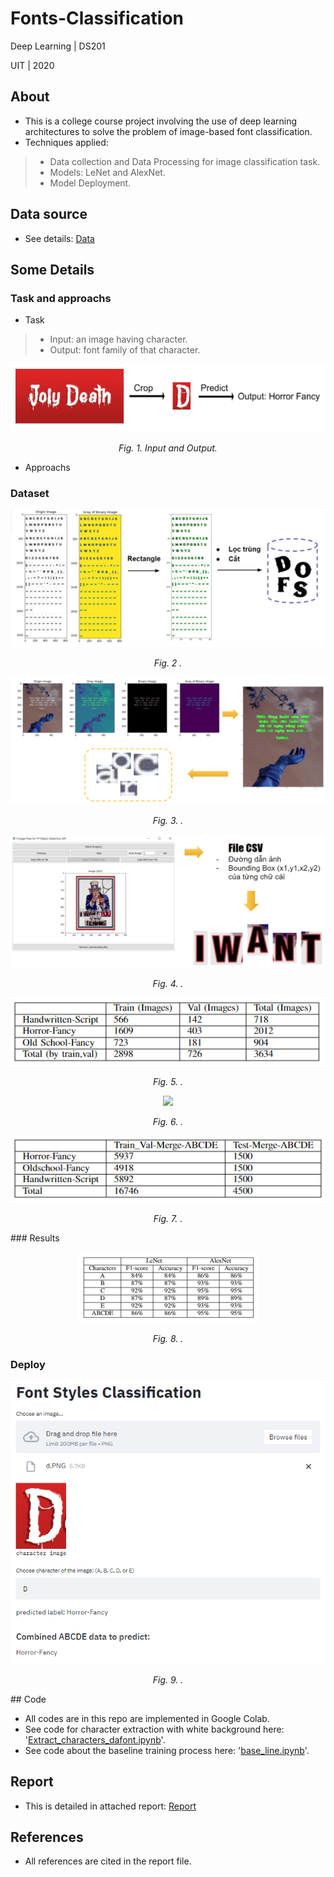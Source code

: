 # Fonts-Classification

Deep Learning | DS201

UIT | 2020

## About

* This is a college course project involving the use of deep learning architectures to solve the problem of image-based font classification.
* Techniques applied:
> * Data collection and Data Processing for image classification task.
> * Models: LeNet and AlexNet.
> * Model Deployment.

## Data source

* See details: <a href="https://github.com/hanhdthds/Fonts-Classification/tree/main/Data" target="_blank">Data</a>
## Some Details 

### Task and approachs 
* Task
> * Input: an image having character.
> * Output: font family of that character. 
<p align="center"><img src="https://github.com/hanhdthds/Fonts-Classification/blob/e31625830504711d2154f7def0ee3c4378954eb9/Image_Font_Project/Input_output.PNG" ></p>
<p align="center"><i>Fig. 1. Input and Output.</i></p>

* Approachs

### Dataset
<p align="center"><img src="https://github.com/hanhdthds/Fonts-Classification/blob/1771d085a61b49caa3d56015f85edd2bd0f38ad6/Image_Font_Project/Detect_white_background.png" ></p>
<p align="center"><i>Fig. 2 .</i></p>

<p align="center"><img src="https://github.com/hanhdthds/Fonts-Classification/blob/1771d085a61b49caa3d56015f85edd2bd0f38ad6/Image_Font_Project/Detect_simple_background.png" width="1000"></p>
<p align="center"><i>Fig. 3. .</i></p>

<p align="center"><img src="https://github.com/hanhdthds/Fonts-Classification/blob/1771d085a61b49caa3d56015f85edd2bd0f38ad6/Image_Font_Project/Detect_complicated_background.png" width="1000"></p>
<p align="center"><i>Fig. 4. .</i></p>

<p align="center"><img src="https://github.com/hanhdthds/Fonts-Classification/blob/c7257a4e71d3126d3796b315db7a44b38542ff95/Image_Font_Project/DATASET1.PNG" ></p>
<p align="center"><i>Fig. 5. .</i></p>

<p align="center"><img src="https://github.com/hanhdthds/Fonts-Classification/blob/c7257a4e71d3126d3796b315db7a44b38542ff95/Image_Font_Project/DATASET2.PNG.png" ></p>
<p align="center"><i>Fig. 6. .</i></p>

<p align="center"><img src="https://github.com/hanhdthds/Fonts-Classification/blob/c7257a4e71d3126d3796b315db7a44b38542ff95/Image_Font_Project/DATASET3.PNG" ></p>
<p align="center"><i>Fig. 7. .</i></p>
### Results
<p align="center"><img src="https://github.com/hanhdthds/Fonts-Classification/blob/1771d085a61b49caa3d56015f85edd2bd0f38ad6/Image_Font_Project/Result.png"></p>
<p align="center"><i>Fig. 8. .</i></p>

### Deploy
<p align="center"><img src="https://github.com/hanhdthds/Fonts-Classification/blob/e31625830504711d2154f7def0ee3c4378954eb9/Image_Font_Project/deloyyy.PNG"></p>
<p align="center"><i>Fig. 9. .</i></p>
## Code

* All codes are in this repo are implemented in Google Colab.
* See code for character extraction with white background here: '<a href="https://github.com/hanhdthds/Fonts-Classification/blob/02785f293b2dd5dcb7ab833ea14347f7a04703e0/Extract_characters_dafont.ipynb" target="_blank">Extract_characters_dafont.ipynb</a>'.
* See code about the baseline training process here: '<a href="https://github.com/hanhdthds/Fonts-Classification/blob/02785f293b2dd5dcb7ab833ea14347f7a04703e0/base_line.ipynb" target="_blank">base_line.ipynb</a>'.

## Report

* This is detailed in attached report: <a href="https://github.com/hanhdthds/Fonts-Classification/blob/main/FONT_report.pdf" target="_blank">Report</a>

## References

* All references are cited in the report file.

